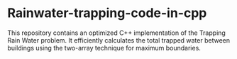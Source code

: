 # Rainwater-trapping-code-in-cpp
This repository contains an optimized C++ implementation of the Trapping Rain Water problem. It efficiently calculates the total trapped water between buildings using the two-array technique for maximum boundaries.
